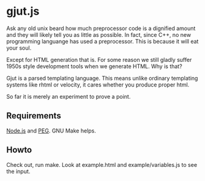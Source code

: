 gjut.js
=======

Ask any old unix beard how much preprocessor code is a dignified amount and they will likely tell you as little as possible. In fact, since C++, no new programming languange has used a preprocessor. This is because it will eat your soul. 

Except for HTML generation that is. For some reason we still gladly suffer 1950s style development tools when we generate HTML. Why is that?

Gjut is a parsed templating language. This means unlike ordinary templating systems like rhtml or 
velocity, it cares whether you produce proper html.

So far it is merely an experiment to prove a point. 

Requirements
------------
[Node.js](http://nodejs.org) and [PEG](http://pegjs.majda.cz). GNU Make helps.

Howto
------
Check out, run make. Look at example.html and example/variables.js to see the input.
